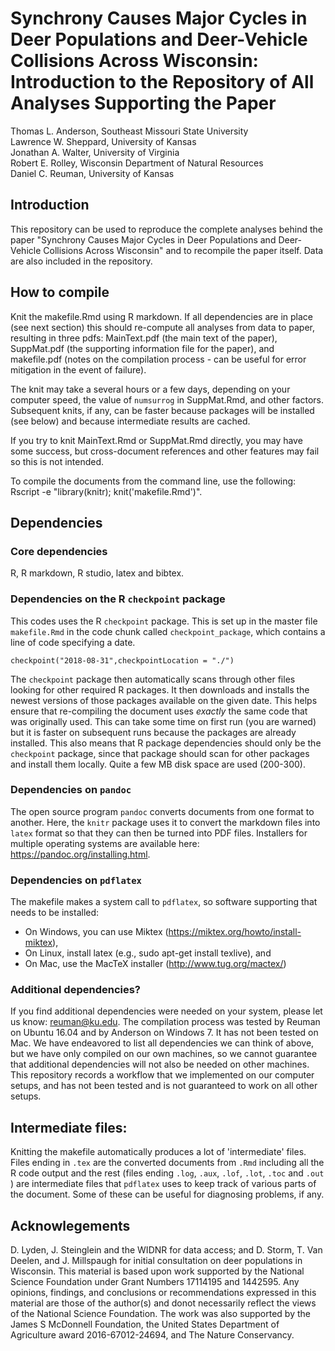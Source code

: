 # Synchrony Causes Major Cycles in Deer Populations and Deer-Vehicle Collisions Across Wisconsin: Introduction to the Repository of All Analyses Supporting the Paper

Thomas L. Anderson, Southeast Missouri State University  
Lawrence W. Sheppard, University of Kansas  
Jonathan A. Walter, University of Virginia  
Robert E. Rolley, Wisconsin Department of Natural Resources  
Daniel C. Reuman, University of Kansas  

## Introduction

This repository can be used to reproduce the complete analyses behind the paper "Synchrony Causes Major Cycles in Deer Populations and Deer-Vehicle Collisions Across Wisconsin" and to recompile the paper itself. Data are also included in the repository. 

## How to compile

Knit the makefile.Rmd using R markdown. If all dependencies are in place (see next section) this should re-compute all analyses from data to paper, resulting in three pdfs: MainText.pdf (the main text of the paper), SuppMat.pdf (the supporting information file for the paper), and makefile.pdf (notes on the compilation process - can be useful for error mitigation in the event of failure). 

The knit may take a several hours or a few days, depending on your computer speed, the value of `numsurrog` in SuppMat.Rmd, and other factors. Subsequent knits, if any, can be faster because packages will be installed (see below) and because intermediate results are cached.

If you try to knit MainText.Rmd or SuppMat.Rmd directly, you may have some success, but cross-document references and other features may fail so this is not intended.

To compile the documents from the command line, use the following: Rscript -e "library(knitr); knit('makefile.Rmd')".

## Dependencies

### Core dependencies

R, R markdown, R studio, latex and bibtex. 

### Dependencies on the R `checkpoint` package

This codes uses the R `checkpoint` package. This is set up in the master file `makefile.Rmd` in the code chunk called `checkpoint_package`, which contains a line of code specifying a date.

    checkpoint("2018-08-31",checkpointLocation = "./")

The `checkpoint` package then automatically scans through other files looking for other required R packages. It then downloads and installs the newest versions of those packages available on the given date. This helps ensure that re-compiling the document uses _exactly_ the same code that was originally used. This can take some time on first run (you are warned) but it is faster on subsequent runs because the packages are already installed. This also means that R package dependencies should only be the `checkpoint` package, since that package should scan for other packages and install them locally. Quite a few MB disk space are used (200-300).

### Dependencies on `pandoc`

The open source program `pandoc` converts documents from one format to another. Here, the `knitr` package uses it to convert the markdown files into `latex` format so that they can then be turned into PDF files. Installers for multiple operating systems are available here: https://pandoc.org/installing.html.

### Dependencies on `pdflatex`

The makefile makes a system call to `pdflatex`, so software supporting that needs to be installed:

  * On Windows, you can use Miktex (https://miktex.org/howto/install-miktex), 
  * On Linux, install latex (e.g., sudo apt-get install texlive), and
  * On Mac, use the MacTeX installer (http://www.tug.org/mactex/)

### Additional dependencies?

If you find additional dependencies were needed on your system, please let us know: reuman@ku.edu. The compilation process was tested by Reuman on Ubuntu 16.04 and by Anderson on Windows 7. It has not been tested on Mac. We have endeavored to list all dependencies we can think of above, but we have only compiled on our own machines, so we cannot guarantee that additional dependencies will not also be needed on other machines. This repository records a workflow that we implemented on our computer setups, and has not been tested and is not guaranteed to work on all other setups.

## Intermediate files:

Knitting the makefile automatically produces a lot of 'intermediate' files. Files ending in `.tex` are the converted documents from `.Rmd` including all the R code output and the rest (files ending `.log`, `.aux`, `.lof`, `.lot`, `.toc`  and `.out` ) are intermediate files that `pdflatex` uses to keep track of various parts of the document. Some of these can be useful for diagnosing problems, if any. 

## Acknowlegements

D. Lyden, J. Steinglein and the WIDNR for data access; and D. Storm, T. Van Deelen, and J. 
Millspaugh for initial consultation on deer populations in Wisconsin. This material is based upon 
work supported by the National Science Foundation under Grant Numbers 17114195 and 1442595. Any 
opinions, findings, and conclusions or recommendations expressed in this material are those of 
the author(s) and donot necessarily reflect the views of the National Science Foundation. The work was also supported by the James S McDonnell Foundation, the United States Department of Agriculture award 2016-67012-24694, and The Nature Conservancy. 

